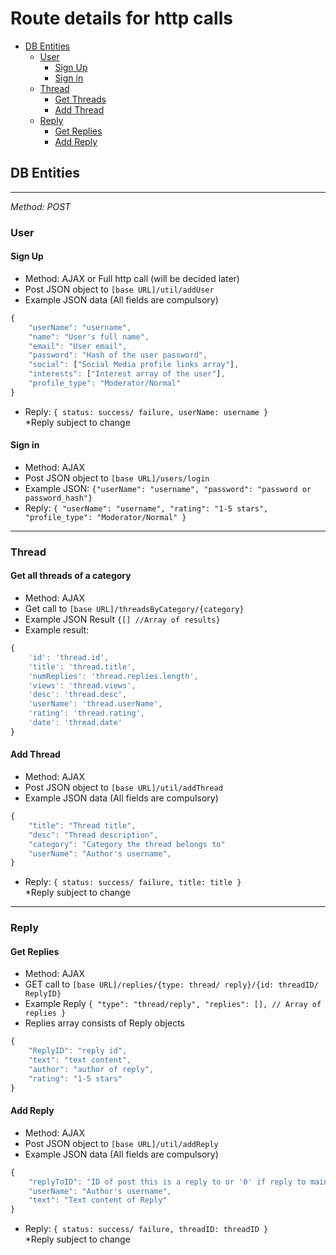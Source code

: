 Route details for http calls
======
- [DB Entities](#db-entities)
    - [User](#user)
        - [Sign Up](#sign-up)
        - [Sign in](#sign-in)
    - [Thread](#thread)
        - [Get Threads](#get-threads)
        - [Add Thread](#add-thread)
    - [Reply](#reply)
        - [Get Replies](#get-replies)
        - [Add Reply](#add-reply)
## DB Entities
---
*Method: POST*

### User
#### Sign Up
+ Method: AJAX or Full http call (will be decided later)
+ Post JSON object to `[base URL]/util/addUser`
+ Example JSON data (All fields are compulsory)
```javascript
{
    "userName": "username",
    "name": "User's full name",
    "email": "User email",
    "password": "Hash of the user password",
    "social": ["Social Media profile links array"],
    "interests": ["Interest array of the user"],
    "profile_type": "Moderator/Normal"
}
```
+ Reply: `{
    status: success/ failure,
    userName: username
}` <br />
*Reply subject to change

#### Sign in
+ Method: AJAX
+ Post JSON object to `[base URL]/users/login`
+ Example JSON: `{"userName": "username", "password": "password or password_hash"}` 
+ Reply: `{
    "userName": "username",
    "rating": "1-5 stars",
    "profile_type": "Moderator/Normal"
}`

---

### Thread

#### Get all threads of a category
+ Method: AJAX
+ Get call to `[base URL]/threadsByCategory/{category}`
+ Example JSON Result `{[] //Array of results}`
+ Example result: 
``` javascript
{
    'id': 'thread.id',
    'title': 'thread.title',
    'numReplies': 'thread.replies.length',
    'views': 'thread.views',
    'desc': 'thread.desc',
    'userName': 'thread.userName',
    'rating': 'thread.rating',
    'date': 'thread.date'
}
```
#### Add Thread
+ Method: AJAX
+ Post JSON object to `[base URL]/util/addThread`
+ Example JSON data (All fields are compulsory)
```javascript
{
    "title": "Thread title",
    "desc": "Thread description",
    "category": "Category the thread belongs to"
    "userName": "Author's username",
}
```
+ Reply: `{
    status: success/ failure,
    title: title
}` <br />
*Reply subject to change

---

### Reply

#### Get Replies
+ Method: AJAX
+ GET call to `[base URL]/replies/{type: thread/ reply}/{id: threadID/ ReplyID}`
+ Example Reply
`
{
    "type": "thread/reply",
    "replies": [], // Array of replies
}
`
+ Replies array consists of Reply objects 
```javascript
{
    "ReplyID": "reply id",
    "text": "text content",
    "author": "author of reply",
    "rating": "1-5 stars"
}
```

#### Add Reply
+ Method: AJAX
+ Post JSON object to `[base URL]/util/addReply`
+ Example JSON data (All fields are compulsory)
```javascript
{
    "replyToID": "ID of post this is a reply to or '0' if reply to main Thread",
    "userName": "Author's username",
    "text": "Text content of Reply"
}
```
+ Reply: `{
    status: success/ failure,
    threadID: threadID
}` <br />
*Reply subject to change
